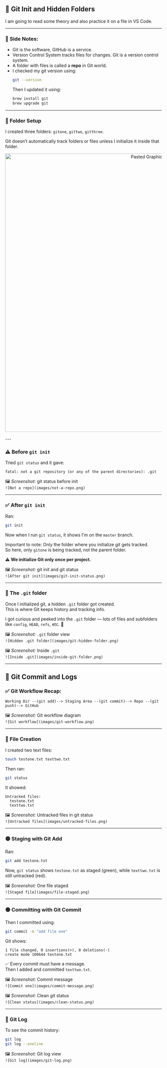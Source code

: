 ## 🔹 Git Init and Hidden Folders

I am going to read some theory and also practice it on a file in VS Code.

---

### 📝 Side Notes:

- Git is the software, GitHub is a service.
- Version Control System tracks files for changes. Git is a version control system.
- A folder with files is called a **repo** in Git world.
- I checked my git version using:
  ```bash
  git --version
  ```
  Then I updated it using:
  ```bash
  brew install git
  brew upgrade git
  ```

---

### 📁 Folder Setup

I created three folders: `gitone`, `gittwo`, `gitthree`.

Git doesn’t automatically track folders or files unless I initialize it inside that folder.

<p align="center">
  <img width="894" alt="Pasted Graphic" src="https://github.com/user-attachments/assets/0b440e69-c0de-44e8-a1e6-8a2af90f341c" />
</p>
---

### ⚠️ Before `git init`

Tried `git status` and it gave:
```
fatal: not a git repository (or any of the parent directories): .git
```

🖼️ *Screenshot:* git status before init  
`![Not a repo](images/not-a-repo.png)`

---

### ✅ After `git init`

Ran:
```bash
git init
```

Now when I run `git status`, it shows I'm on the `master` branch.

Important to note: Only the folder where you initialize git gets tracked.  
So here, only `gitone` is being tracked, not the parent folder.

⚠️ **We initialize Git only once per project.**

🖼️ *Screenshot:* git init and git status  
`![After git init](images/git-init-status.png)`

---

### 📁 The `.git` folder

Once I initialized git, a hidden `.git` folder got created.  
This is where Git keeps history and tracking info.

I got curious and peeked into the `.git` folder — lots of files and subfolders like `config`, `HEAD`, `refs`, etc. 👀

🖼️ *Screenshot:* `.git` folder view  
`![Hidden .git folder](images/git-hidden-folder.png)`

🖼️ *Screenshot:* Inside `.git`  
`![Inside .git](images/inside-git-folder.png)`

---

## 🔹 Git Commit and Logs

### ✅ Git Workflow Recap:

```
Working Dir --(git add)--> Staging Area --(git commit)--> Repo --(git push)--> GitHub
```

🖼️ *Screenshot:* Git workflow diagram  
`![Git workflow](images/git-workflow.png)`

---

### 📄 File Creation

I created two text files:
```bash
touch testone.txt texttwo.txt
```

Then ran:
```bash
git status
```

It showed:
```
Untracked files:
  testone.txt
  texttwo.txt
```

🖼️ *Screenshot:* Untracked files in git status  
`![Untracked files](images/untracked-files.png)`

---

### 🟡 Staging with Git Add

Ran:
```bash
git add testone.txt
```

Now, `git status` shows `testone.txt` as staged (green), while `texttwo.txt` is still untracked (red).

🖼️ *Screenshot:* One file staged  
`![Staged file](images/file-staged.png)`

---

### 🟢 Committing with Git Commit

Then I committed using:
```bash
git commit -m "add file one"
```

Git shows:
```
1 file changed, 0 insertions(+), 0 deletions(-)
create mode 100644 testone.txt
```

✅ Every commit must have a message.  
Then I added and committed `texttwo.txt`.

🖼️ *Screenshot:* Commit message  
`![Commit one](images/commit-message.png)`

🖼️ *Screenshot:* Clean git status  
`![Clean status](images/clean-status.png)`

---

### 🧾 Git Log

To see the commit history:
```bash
git log
git log --oneline
```

🖼️ *Screenshot:* Git log view  
`![Git log](images/git-log.png)`
